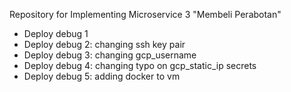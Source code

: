 Repository for Implementing Microservice 3 "Membeli Perabotan"
- Deploy debug 1
- Deploy debug 2: changing ssh key pair
- Deploy debug 3: changing gcp_username
- Deploy debug 4: changing typo on gcp_static_ip secrets
- Deploy debug 5: adding docker to vm